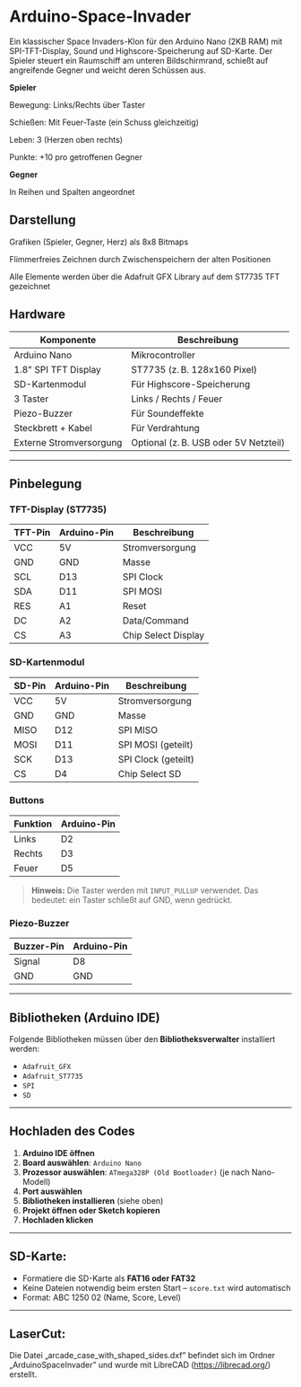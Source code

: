 # Arduino-Space-Invader

Ein klassischer Space Invaders-Klon für den Arduino Nano (2KB RAM) mit SPI-TFT-Display, Sound und Highscore-Speicherung auf SD-Karte.
Der Spieler steuert ein Raumschiff am unteren Bildschirmrand, schießt auf angreifende Gegner und weicht deren Schüssen aus.

**Spieler**

Bewegung: Links/Rechts über Taster

Schießen: Mit Feuer-Taste (ein Schuss gleichzeitig)

Leben: 3 (Herzen oben rechts)

Punkte: +10 pro getroffenen Gegner

**Gegner**

In Reihen und Spalten angeordnet

## Darstellung

Grafiken (Spieler, Gegner, Herz) als 8x8 Bitmaps

Flimmerfreies Zeichnen durch Zwischenspeichern der alten Positionen

Alle Elemente werden über die Adafruit GFX Library auf dem ST7735 TFT gezeichnet

## Hardware

| Komponente               | Beschreibung                             |
|--------------------------|------------------------------------------|
| Arduino Nano             | Mikrocontroller                          |
| 1.8" SPI TFT Display     | ST7735 (z. B. 128x160 Pixel)             |
| SD-Kartenmodul           | Für Highscore-Speicherung                |
| 3 Taster                 | Links / Rechts / Feuer                   |
| Piezo-Buzzer             | Für Soundeffekte                         |
| Steckbrett + Kabel       | Für Verdrahtung                          |
| Externe Stromversorgung  | Optional (z. B. USB oder 5V Netzteil)    |

---

## Pinbelegung

### TFT-Display (ST7735)

| TFT-Pin | Arduino-Pin | Beschreibung         |
|---------|-------------|----------------------|
| VCC     | 5V          | Stromversorgung      |
| GND     | GND         | Masse                |
| SCL     | D13         | SPI Clock            |
| SDA     | D11         | SPI MOSI             |
| RES     | A1          | Reset                |
| DC      | A2          | Data/Command         |
| CS      | A3          | Chip Select Display  |

### SD-Kartenmodul

| SD-Pin  | Arduino-Pin | Beschreibung         |
|---------|-------------|----------------------|
| VCC     | 5V          | Stromversorgung      |
| GND     | GND         | Masse                |
| MISO    | D12         | SPI MISO             |
| MOSI    | D11         | SPI MOSI (geteilt)   |
| SCK     | D13         | SPI Clock (geteilt)  |
| CS      | D4          | Chip Select SD       |

### Buttons

| Funktion | Arduino-Pin |
|----------|-------------|
| Links    | D2          |
| Rechts   | D3          |
| Feuer    | D5          |

> **Hinweis:** Die Taster werden mit `INPUT_PULLUP` verwendet. Das bedeutet: ein Taster schließt auf GND, wenn gedrückt.

### Piezo-Buzzer

| Buzzer-Pin | Arduino-Pin |
|------------|-------------|
| Signal     | D8          |
| GND        | GND         |

---

## Bibliotheken (Arduino IDE)

Folgende Bibliotheken müssen über den **Bibliotheksverwalter** installiert werden:

- `Adafruit_GFX`
- `Adafruit_ST7735`
- `SPI`
- `SD`

---

## Hochladen des Codes

1. **Arduino IDE öffnen**
2. **Board auswählen**: `Arduino Nano`
3. **Prozessor auswählen**: `ATmega328P (Old Bootloader)` (je nach Nano-Modell)
4. **Port auswählen**
5. **Bibliotheken installieren** (siehe oben)
6. **Projekt öffnen oder Sketch kopieren**
7. **Hochladen klicken**

---

## SD-Karte:

- Formatiere die SD-Karte als **FAT16 oder FAT32**
- Keine Dateien notwendig beim ersten Start – `score.txt` wird automatisch
- Format: ABC 1250 02 (Name, Score, Level)

---

## LaserCut:

Die Datei „arcade_case_with_shaped_sides.dxf” befindet sich im Ordner „ArduinoSpaceInvader” und wurde mit LibreCAD (https://librecad.org/) erstellt.
